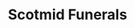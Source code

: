 ---
title: "Scotmid Funerals"
url: /edinburgh/scotmid-funerals-angle-park-terrace/
shop: funeral directors
---